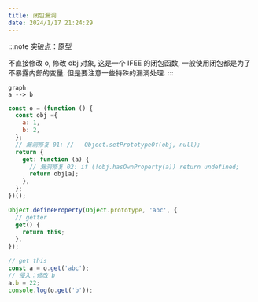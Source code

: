 ```yaml
---
title: 闭包漏洞
date: 2024/1/17 21:24:29
---
```


:::note
突破点：原型

不直接修改 o, 修改 obj 对象, 这是一个 IFEE 的闭包函数, 一般使用闭包都是为了不暴露内部的变量. 但是要注意一些特殊的漏洞处理.
:::

```mermaid
graph
a --> b
```

```js
const o = (function () {
  const obj ={
    a: 1,
    b: 2,
  };
  // 漏洞修复 01: //   Object.setPrototypeOf(obj, null);
  return {
    get: function (a) {
      // 漏洞修复 02: if (!obj.hasOwnProperty(a)) return undefined;
      return obj[a];
    },
  };
})();

Object.defineProperty(Object.prototype, 'abc', {
  // getter
  get() {
    return this;
  },
});

// get this
const a = o.get('abc');
// 侵入：修改 b
a.b = 22;
console.log(o.get('b'));
```